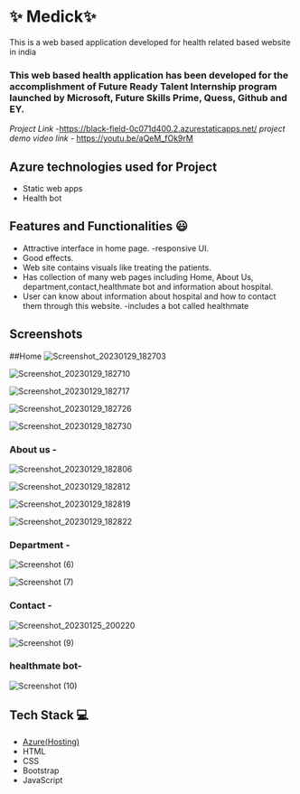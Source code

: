  # ✨  Medick✨

This is a web based application developed for health related based website in india
### This web based health application has been developed for the accomplishment of Future Ready Talent Internship program launched by Microsoft, Future Skills Prime, Quess, Github and EY.


*Project Link* -https://black-field-0c071d400.2.azurestaticapps.net/
*project demo video link* - https://youtu.be/aQeM_fOk9rM

## Azure technologies used for Project

- Static web apps
- Health bot

## Features and Functionalities 😃

- Attractive interface in home page.
-responsive UI.
- Good effects.
- Web site contains  visuals like treating the patients.
- Has collection of many web pages including Home, About Us, department,contact,healthmate bot and information about hospital.
- User can know about information about hospital and how to contact them through this website. 
-includes a bot called healthmate

## Screenshots
##Home
![Screenshot_20230129_182703](https://user-images.githubusercontent.com/121325162/215329349-b92acf23-6403-470c-8b1c-72421471e413.jpg)

![Screenshot_20230129_182710](https://user-images.githubusercontent.com/121325162/215329362-a4afabc9-3718-4f82-bde3-1aa7658ee5ba.jpg)

![Screenshot_20230129_182717](https://user-images.githubusercontent.com/121325162/215329440-2fe46423-59a4-4ad2-b106-1cd8f010ee79.jpg)

![Screenshot_20230129_182726](https://user-images.githubusercontent.com/121325162/215329447-f42b2ec1-9ac0-4ea6-8c97-ebf877407a32.jpg)

![Screenshot_20230129_182730](https://user-images.githubusercontent.com/121325162/215329453-5108f034-d67f-4b4a-a858-dc2941759a8f.jpg)



   






### About us  -



![Screenshot_20230129_182806](https://user-images.githubusercontent.com/121325162/215329579-4382fbaa-ef4b-44fc-8b38-bee5f300c7e2.jpg)

![Screenshot_20230129_182812](https://user-images.githubusercontent.com/121325162/215329608-70bd21a6-c7ef-4726-b80f-9a432c9d1e75.jpg)

![Screenshot_20230129_182819](https://user-images.githubusercontent.com/121325162/215329640-f4ed68bc-edc9-4bbf-abe0-4d9bc8e1addb.jpg)

![Screenshot_20230129_182822](https://user-images.githubusercontent.com/121325162/215329642-fc7ec8f8-bc28-4016-9987-74e366d5aafa.jpg)




### Department -




![Screenshot (6)](https://user-images.githubusercontent.com/121325162/209574200-033ae2e6-1ed8-4246-a816-57eea9f8722f.png)






![Screenshot (7)](https://user-images.githubusercontent.com/121325162/209574201-d38a8053-5ee7-4059-9c25-67fab5ad5794.png)



### Contact -
![Screenshot_20230125_200220](https://user-images.githubusercontent.com/121325162/214596120-5ff410ff-d816-4d13-a598-a55d7cc72146.jpg)


![Screenshot (9)](https://user-images.githubusercontent.com/121325162/209574202-59dea36b-ea77-4b00-a3c2-c5b189720951.png)




### healthmate bot-




![Screenshot (10)](https://user-images.githubusercontent.com/121325162/209574204-b410a1be-07d4-4933-ac80-5b67b0e22012.png)





## Tech Stack 💻

- [Azure(Hosting)](https://azure.microsoft.com/en-in/features/azure-portal/)
- HTML
- CSS
- Bootstrap
- JavaScript


